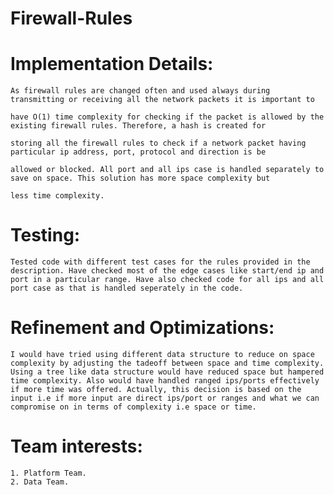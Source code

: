 # Firewall-Rules


# Implementation Details:
	As firewall rules are changed often and used always during transmitting or receiving all the network packets it is important to
	
	have O(1) time complexity for checking if the packet is allowed by the existing firewall rules. Therefore, a hash is created for
	
	storing all the firewall rules to check if a network packet having particular ip address, port, protocol and direction is be
	
	allowed or blocked. All port and all ips case is handled separately to save on space. This solution has more space complexity but
	
	less time complexity.
	
	
# Testing:
	Tested code with different test cases for the rules provided in the description. Have checked most of the edge cases like start/end ip and port in a particular range. Have also checked code for all ips and all port case as that is handled seperately in the code.

# Refinement and Optimizations:
	I would have tried using different data structure to reduce on space complexity by adjusting the tadeoff between space and time complexity. Using a tree like data structure would have reduced space but hampered time complexity. Also would have handled ranged ips/ports effectively if more time was offered. Actually, this decision is based on the input i.e if more input are direct ips/port or ranges and what we can compromise on in terms of complexity i.e space or time.
	
# Team interests:
	1. Platform Team.
	2. Data Team.
